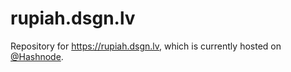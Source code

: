 # rupiah.dsgn.lv
Repository for https://rupiah.dsgn.lv, which is currently hosted on [@Hashnode](https://github.com/hashnode). 
